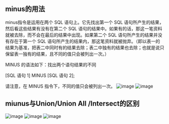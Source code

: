 ## minus的用法
minus指令是运用在两个 SQL 语句上。它先找出第一个 SQL 语句所产生的结果，然后看这些结果有没有在第二个 SQL 语句的结果中。如果有的话，那这一笔资料就被去除，而不会在最后的结果中出现。如果第二个 SQL 语句所产生的结果并没有存在于第一个 SQL 语句所产生的结果内，那这笔资料就被抛弃。（即以表一的结果为基准，把表二中同时有的结果去除；表二中独有的结果也去除；也就是说只保留表一独有的结果，且不同的值只会被列出一次。）

MINUS 的语法如下：找出两个语句结果的不同

[SQL 语句 1]
MINUS
[SQL 语句 2];

请注意，在 MINUS 指令下，不同的值只会被列出一次。
![image](https://github.com/wangxuanju/Strengthen-knowledge-of-databases/blob/master/materials/1.jpg)
![image](https://github.com/wangxuanju/Strengthen-knowledge-of-databases/blob/master/materials/2.jpg)
## miunus与Union/Union All /Intersect的区别
![image](https://github.com/wangxuanju/Strengthen-knowledge-of-databases/blob/master/materials/3.jpg)
![image](https://github.com/wangxuanju/Strengthen-knowledge-of-databases/blob/master/materials/4.jpg)
![image](https://github.com/wangxuanju/Strengthen-knowledge-of-databases/blob/master/materials/.jpg)
